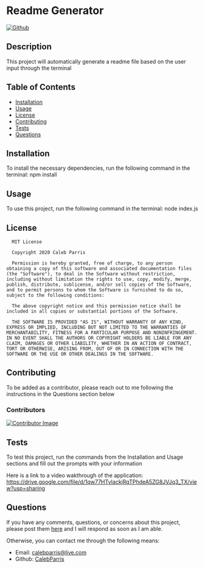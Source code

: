 # Readme Generator

   [![Github](https://img.shields.io/badge/License-MIT-brightgreen)](#License)

   ## Description
   This project will automatically generate a readme file based on the user input through the terminal

   ## Table of Contents
   * [Installation](#Installation)
   * [Usage](#Usage)
   * [License](#License)
   * [Contributing](#Contributing)
   * [Tests](#Tests)
   * [Questions](#Questions)
   
   ## Installation
   To install the necessary dependencies, run the following command in the terminal: npm install

   ## Usage
   To use this project, run the following command in the terminal: node index.js

   ## License
   
      MIT License

      Copyright 2020 Caleb Parris

      Permission is hereby granted, free of charge, to any person obtaining a copy of this software and associated documentation files (the "Software"), to deal in the Software without restriction, including without limitation the rights to use, copy, modify, merge, publish, distribute, sublicense, and/or sell copies of the Software, and to permit persons to whom the Software is furnished to do so, subject to the following conditions:
        
      The above copyright notice and this permission notice shall be included in all copies or substantial portions of the Software.
        
      THE SOFTWARE IS PROVIDED "AS IS", WITHOUT WARRANTY OF ANY KIND, EXPRESS OR IMPLIED, INCLUDING BUT NOT LIMITED TO THE WARRANTIES OF MERCHANTABILITY, FITNESS FOR A PARTICULAR PURPOSE AND NONINFRINGEMENT. IN NO EVENT SHALL THE AUTHORS OR COPYRIGHT HOLDERS BE LIABLE FOR ANY CLAIM, DAMAGES OR OTHER LIABILITY, WHETHER IN AN ACTION OF CONTRACT, TORT OR OTHERWISE, ARISING FROM, OUT OF OR IN CONNECTION WITH THE SOFTWARE OR THE USE OR OTHER DEALINGS IN THE SOFTWARE.

   ## Contributing
   To be added as a contributor, please reach out to me following the instructions in the Questions section below
   ### Contributors
   [![Contributor Image](https://github.com/CalebParris.png?size=75)](https://github.com/CalebParris)

   ## Tests
   To test this project, run the commands from the Installation and Usage sections and fill out the prompts with your information
   
   Here is a link to a video wakthrough of the application:
   https://drive.google.com/file/d/1qw77HTvIackjRqTPhdeA5ZG8JVJq3_TX/view?usp=sharing

   ## Questions
   If you have any comments, questions, or concerns about this project, please post them [here](https://github.com/CalebParris/Readme-Generator/issues) and I will respond as soon as I am able.

   Otherwise, you can contact me through the following means:
   * Email: calebparris@live.com
   * Github: [CalebParris](https://github.com/CalebParris)
    
